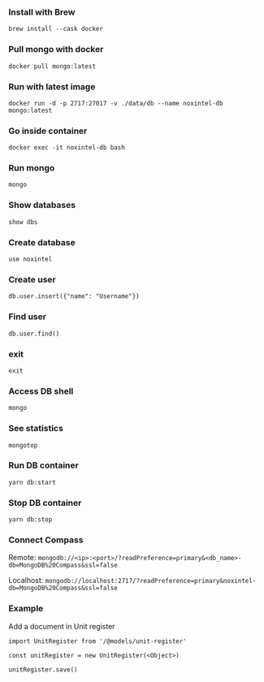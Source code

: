 ### Install with Brew
`brew install --cask docker`

### Pull mongo with docker
`docker pull mongo:latest`

### Run with latest image
`docker run -d -p 2717:27017 -v ./data/db --name noxintel-db mongo:latest`

### Go inside container
`docker exec -it noxintel-db bash`

### Run mongo
`mongo`

### Show databases
`show dbs`

### Create database
`use noxintel`

### Create user
`db.user.insert({"name": "Username"})`

### Find user
`db.user.find()`

### exit
`exit`

### Access DB shell
`mongo`

### See statistics
`mongotop`

### Run DB container
`yarn db:start`

### Stop DB container
`yarn db:stop`

### Connect Compass
Remote: `mongodb://<ip>:<port>/?readPreference=primary&<db_name>-db=MongoDB%20Compass&ssl=false`

Localhost: `mongodb://localhost:2717/?readPreference=primary&noxintel-db=MongoDB%20Compass&ssl=false`

### Example
Add a document in Unit register

`import UnitRegister from '/@models/unit-register'`

`const unitRegister = new UnitRegister(<Object>)`

`unitRegister.save()`

